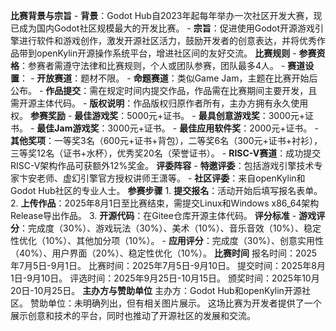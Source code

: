 **比赛背景与宗旨** - **背景**：Godot Hub自2023年起每年举办一次社区开发大赛，现已成为国内Godot社区规模最大的开发比赛。 - **宗旨**：促进使用Godot开源游戏引擎进行软件和游戏创作，激发开源社区活力，鼓励开发者的创意表达，并将优秀作品带到openKylin开源操作系统平台，增进社区间的友好交流。 **比赛规则** - **参赛资格**：参赛者需遵守法律和比赛规则，个人或团队参赛，团队最多4人。 - **赛道设置**： - **开放赛道**：题材不限。 - **命题赛道**：类似Game Jam，主题在比赛开始后公布。 - **作品提交**：需在规定时间内提交作品，作品需在比赛期间主要开发，且需开源主体代码。 - **版权说明**：作品版权归原作者所有，主办方拥有永久使用权。 **参赛奖励** - **最佳游戏奖**：5000元+证书。 - **最具创意游戏奖**：3000元+证书。 - **最佳Jam游戏奖**：3000元+证书。 - **最佳应用软件奖**：2000元+证书。 - **其他奖项**：一等奖3名（600元+证书+背包），二等奖6名（300元+证书+衬衫），三等奖12名（证书+水杯），优秀奖20名（荣誉证书）。 - **RISC-V赛道**：成功提交RISC-V架构作品可获额外12%奖金。 **评委阵容** - **特邀评委**：包括游戏引擎技术专家卞安老师、虚幻引擎官方授权讲师王潇等。 - **社区评委**：来自openKylin和Godot Hub社区的专业人士。 **参赛步骤** 1. **提交报名**：活动开始后填写报名表单。 2. **上传作品**：2025年8月1日至比赛结束，需提交Linux和Windows x86_64架构Release导出作品。 3. **开源代码**：在Gitee仓库开源主体代码。 **评分标准** - **游戏评分**：完成度（30%）、游戏玩法（30%）、美术（10%）、音乐音效（10%）、稳定性优化（10%）、其他加分项（10%）。 - **应用评分**：完成度（30%）、创意实用性（40%）、用户界面（20%）、稳定性优化（10%）。 **比赛时间** 报名时间：2025年7月5日-9月1日。 比赛时间：2025年7月5日-9月10日。 提交时间：2025年8月1日-9月10日。 评选时间：2025年9月25日-10月15日。 颁奖时间：2025年10月20日-10月25日。 **主办方与赞助单位** 主办方：Godot Hub和openKylin开源社区。 赞助单位：未明确列出，但有相关图片展示。 这场比赛为开发者提供了一个展示创意和技术的平台，同时也推动了开源社区的发展和交流。



